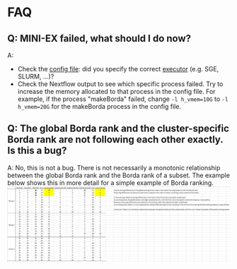 # FAQ

## Q: MINI-EX failed, what should I do now?
A: 
* Check the [config file](/docs/configuration.md): did you specify the correct [executor](https://www.nextflow.io/docs/latest/executor.html) (e.g. SGE, SLURM, ...)?
* Check the Nextflow output to see which specific process failed. Try to increase the memory allocated to that process in the config file. For example, if the process "makeBorda" failed, change `-l h_vmem=10G` to `-l h_vmem=20G` for the makeBorda process in the config file.

## Q: The global Borda rank and the cluster-specific Borda rank are not following each other exactly. Is this a bug?
A:
No, this is not a bug. There is not necessarily a monotonic relationship between the global Borda rank and the Borda rank of a subset. The example below shows this in more detail for a simple example of Borda ranking.
![global-vs-subset_Borda](/docs/Difference_global-vs-subset_Borda.PNG)
